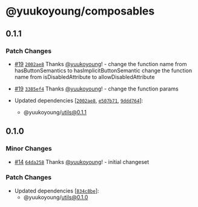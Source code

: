 # @yuukoyoung/composables

## 0.1.1

### Patch Changes

- [#19](https://github.com/yuukoyoung/yuuko-design/pull/19) [`2002ae8`](https://github.com/yuukoyoung/yuuko-design/commit/2002ae815f34610630940ebf91ba03b93dbf7c94) Thanks [@yuukoyoung](https://github.com/yuukoyoung)! - change the function name from hasButtonSemantics to hasImplicitButtonSemantic
  change the function name from isDisabledAttribute to allowDisabledAttribute

- [#19](https://github.com/yuukoyoung/yuuko-design/pull/19) [`3385ef4`](https://github.com/yuukoyoung/yuuko-design/commit/3385ef4f2b7f37eb3cc7cb6b6bdaa30bded92719) Thanks [@yuukoyoung](https://github.com/yuukoyoung)! - change the function params

- Updated dependencies [[`2002ae8`](https://github.com/yuukoyoung/yuuko-design/commit/2002ae815f34610630940ebf91ba03b93dbf7c94), [`e507b71`](https://github.com/yuukoyoung/yuuko-design/commit/e507b71dc49b3651280f1c78348913acabd1108b), [`9ddd764`](https://github.com/yuukoyoung/yuuko-design/commit/9ddd764b522de71c09a7d4590b11e1f9e38dd311)]:
  - @yuukoyoung/utils@0.1.1

## 0.1.0

### Minor Changes

- [#14](https://github.com/yuukoyoung/yuuko-design/pull/14) [`64da258`](https://github.com/yuukoyoung/yuuko-design/commit/64da25853711117e79bb324d4b04e11de2d64b7d) Thanks [@yuukoyoung](https://github.com/yuukoyoung)! - initial changeset

### Patch Changes

- Updated dependencies [[`834c8be`](https://github.com/yuukoyoung/yuuko-design/commit/834c8be97e516807e690ff86b2a2eb5672ab9c2c)]:
  - @yuukoyoung/utils@0.1.0
